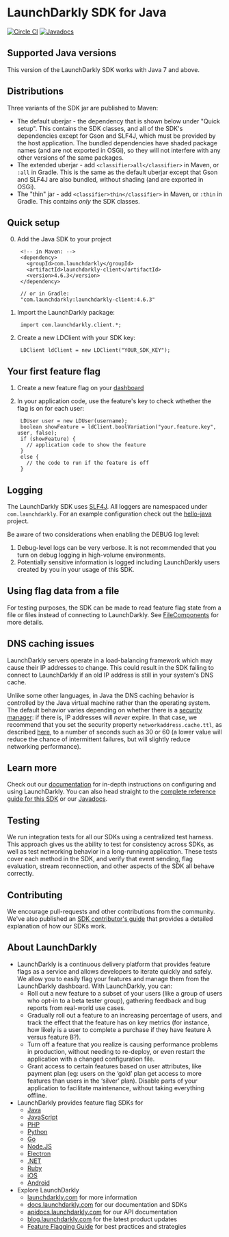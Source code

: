 LaunchDarkly SDK for Java
=========================

[![Circle CI](https://circleci.com/gh/launchdarkly/java-server-sdk.svg?style=shield)](https://circleci.com/gh/launchdarkly/java-server-sdk)
[![Javadocs](http://javadoc.io/badge/com.launchdarkly/launchdarkly-client.svg)](http://javadoc.io/doc/com.launchdarkly/launchdarkly-client)

Supported Java versions
-----------------------

This version of the LaunchDarkly SDK works with Java 7 and above.

Distributions
-------------

Three variants of the SDK jar are published to Maven:

* The default uberjar - the dependency that is shown below under "Quick setup". This contains the SDK classes, and all of the SDK's dependencies except for Gson and SLF4J, which must be provided by the host application. The bundled dependencies have shaded package names (and are not exported in OSGi), so they will not interfere with any other versions of the same packages.
* The extended uberjar - add `<classifier>all</classifier>` in Maven, or `:all` in Gradle. This is the same as the default uberjar except that Gson and SLF4J are also bundled, without shading (and are exported in OSGi).
* The "thin" jar - add `<classifier>thin</classifier>` in Maven, or `:thin` in Gradle. This contains _only_ the SDK classes.

Quick setup
-----------

0. Add the Java SDK to your project

        <!-- in Maven: -->
        <dependency>
          <groupId>com.launchdarkly</groupId>
          <artifactId>launchdarkly-client</artifactId>
          <version>4.6.3</version>
        </dependency>

        // or in Gradle:
        "com.launchdarkly:launchdarkly-client:4.6.3"

1. Import the LaunchDarkly package:

        import com.launchdarkly.client.*;

2. Create a new LDClient with your SDK key:

        LDClient ldClient = new LDClient("YOUR_SDK_KEY");

Your first feature flag
-----------------------

1. Create a new feature flag on your [dashboard](https://app.launchdarkly.com)
2. In your application code, use the feature's key to check wthether the flag is on for each user:

        LDUser user = new LDUser(username);
        boolean showFeature = ldClient.boolVariation("your.feature.key", user, false);
        if (showFeature) {
          // application code to show the feature 
        }
        else {
          // the code to run if the feature is off
        }

Logging
-------

The LaunchDarkly SDK uses [SLF4J](https://www.slf4j.org/). All loggers are namespaced under `com.launchdarkly`. For an example configuration check out the [hello-java](https://github.com/launchdarkly/hello-java) project.

Be aware of two considerations when enabling the DEBUG log level:
1. Debug-level logs can be very verbose. It is not recommended that you turn on debug logging in high-volume environments.
1. Potentially sensitive information is logged including LaunchDarkly users created by you in your usage of this SDK.

Using flag data from a file
---------------------------

For testing purposes, the SDK can be made to read feature flag state from a file or files instead of connecting to LaunchDarkly. See <a href="http://javadoc.io/page/com.launchdarkly/launchdarkly-client/latest/com/launchdarkly/client/files/FileComponents.html">FileComponents</a> for more details.

DNS caching issues
------------------

LaunchDarkly servers operate in a load-balancing framework which may cause their IP addresses to change. This could result in the SDK failing to connect to LaunchDarkly if an old IP address is still in your system's DNS cache.

Unlike some other languages, in Java the DNS caching behavior is controlled by the Java virtual machine rather than the operating system. The default behavior varies depending on whether there is a [security manager](https://docs.oracle.com/javase/tutorial/essential/environment/security.html): if there is, IP addresses will _never_ expire. In that case, we recommend that you set the security property `networkaddress.cache.ttl`, as described [here](https://docs.aws.amazon.com/sdk-for-java/v1/developer-guide/java-dg-jvm-ttl.html), to a number of seconds such as 30 or 60 (a lower value will reduce the chance of intermittent failures, but will slightly reduce networking performance).

Learn more
----------

Check out our [documentation](http://docs.launchdarkly.com) for in-depth instructions on configuring and using LaunchDarkly. You can also head straight to the [complete reference guide for this SDK](http://docs.launchdarkly.com/docs/java-sdk-reference) or our [Javadocs](http://launchdarkly.github.io/java-server-sdk/).

Testing
-------

We run integration tests for all our SDKs using a centralized test harness. This approach gives us the ability to test for consistency across SDKs, as well as test networking behavior in a long-running application. These tests cover each method in the SDK, and verify that event sending, flag evaluation, stream reconnection, and other aspects of the SDK all behave correctly.


Contributing
------------

We encourage pull-requests and other contributions from the community. We've also published an [SDK contributor's guide](http://docs.launchdarkly.com/docs/sdk-contributors-guide) that provides a detailed explanation of how our SDKs work.

About LaunchDarkly
-----------

* LaunchDarkly is a continuous delivery platform that provides feature flags as a service and allows developers to iterate quickly and safely. We allow you to easily flag your features and manage them from the LaunchDarkly dashboard.  With LaunchDarkly, you can:
    * Roll out a new feature to a subset of your users (like a group of users who opt-in to a beta tester group), gathering feedback and bug reports from real-world use cases.
    * Gradually roll out a feature to an increasing percentage of users, and track the effect that the feature has on key metrics (for instance, how likely is a user to complete a purchase if they have feature A versus feature B?).
    * Turn off a feature that you realize is causing performance problems in production, without needing to re-deploy, or even restart the application with a changed configuration file.
    * Grant access to certain features based on user attributes, like payment plan (eg: users on the ‘gold’ plan get access to more features than users in the ‘silver’ plan). Disable parts of your application to facilitate maintenance, without taking everything offline.
* LaunchDarkly provides feature flag SDKs for
    * [Java](http://docs.launchdarkly.com/docs/java-sdk-reference "Java SDK")
    * [JavaScript](http://docs.launchdarkly.com/docs/js-sdk-reference "LaunchDarkly JavaScript SDK")
    * [PHP](http://docs.launchdarkly.com/docs/php-sdk-reference "LaunchDarkly PHP SDK")
    * [Python](http://docs.launchdarkly.com/docs/python-sdk-reference "LaunchDarkly Python SDK")
    * [Go](http://docs.launchdarkly.com/docs/go-sdk-reference "LaunchDarkly Go SDK")
    * [Node.JS](http://docs.launchdarkly.com/docs/node-sdk-reference "LaunchDarkly Node SDK")
    * [Electron](http://docs.launchdarkly.com/docs/electron-sdk-reference "LaunchDarkly Electron SDK")
    * [.NET](http://docs.launchdarkly.com/docs/dotnet-sdk-reference "LaunchDarkly .Net SDK")
    * [Ruby](http://docs.launchdarkly.com/docs/ruby-sdk-reference "LaunchDarkly Ruby SDK")
    * [iOS](http://docs.launchdarkly.com/docs/ios-sdk-reference "LaunchDarkly iOS SDK")
    * [Android](http://docs.launchdarkly.com/docs/android-sdk-reference "LaunchDarkly Android SDK")
* Explore LaunchDarkly
    * [launchdarkly.com](http://www.launchdarkly.com/ "LaunchDarkly Main Website") for more information
    * [docs.launchdarkly.com](http://docs.launchdarkly.com/  "LaunchDarkly Documentation") for our documentation and SDKs
    * [apidocs.launchdarkly.com](http://apidocs.launchdarkly.com/  "LaunchDarkly API Documentation") for our API documentation
    * [blog.launchdarkly.com](http://blog.launchdarkly.com/  "LaunchDarkly Blog Documentation") for the latest product updates
    * [Feature Flagging Guide](https://github.com/launchdarkly/featureflags/  "Feature Flagging Guide") for best practices and strategies

